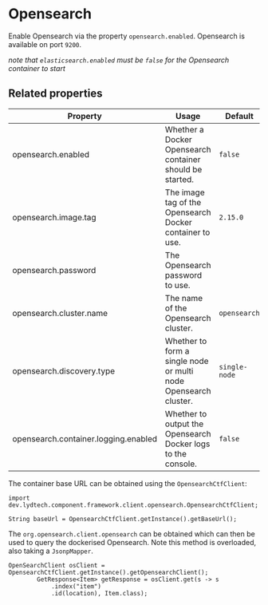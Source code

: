 # Opensearch

Enable Opensearch via the property `opensearch.enabled`. Opensearch is available on port `9200`.

_note that `elasticsearch.enabled` must be `false` for the Opensearch container to start_

## Related properties

| Property                             | Usage                                                           | Default       |
|--------------------------------------|-----------------------------------------------------------------|---------------|
| opensearch.enabled                   | Whether a Docker Opensearch container should be started.        | `false`       |
| opensearch.image.tag                 | The image tag of the Opensearch Docker container to use.        | `2.15.0`      |
| opensearch.password                  | The Opensearch password to use.                                 |               |
| opensearch.cluster.name              | The name of the Opensearch cluster.                             | `opensearch`  |
| opensearch.discovery.type            | Whether to form a single node or multi node Opensearch cluster. | `single-node` |
| opensearch.container.logging.enabled | Whether to output the Opensearch Docker logs to the console.    | `false`       |

The container base URL can be obtained using the `OpensearchCtfClient`:

```
import dev.lydtech.component.framework.client.opensearch.OpensearchCtfClient;

String baseUrl = OpensearchCtfClient.getInstance().getBaseUrl();
```

The `org.opensearch.client.opensearch` can be obtained which can then be used to query the dockerised
Opensearch. Note this method is overloaded, also taking a `JsonpMapper`.

```
OpenSearchClient osClient = OpensearchCtfClient.getInstance().getOpensearchClient();
        GetResponse<Item> getResponse = osClient.get(s -> s
            .index("item")
            .id(location), Item.class);
```
